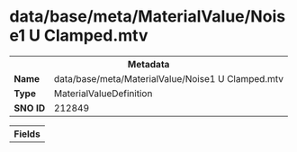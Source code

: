 <h1>data/base/meta/MaterialValue/Noise1 U Clamped.mtv</h1><table><tr><th colspan="100%">Metadata</th></tr><tr><td><b>Name</b></td><td>data/base/meta/MaterialValue/Noise1 U Clamped.mtv</td></tr><tr><td><b>Type</b></td><td>MaterialValueDefinition</td></tr><tr><td><b>SNO ID</b></td><td>212849</td></tr></table>

<table><tr><th colspan="100%">Fields</th></tr></table>

